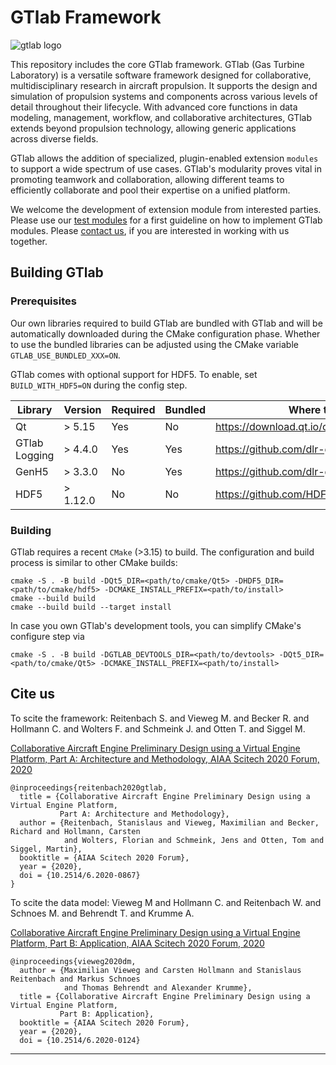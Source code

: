 <!--
SPDX-FileCopyrightText: 2023 German Aerospace Center (DLR)

SPDX-License-Identifier: MPL-2.0+
-->

# GTlab Framework

![gtlab logo](src/resources/pixmaps/gt-logo.png)

This repository includes the core GTlab framework. GTlab (Gas Turbine Laboratory) is a versatile
software framework designed for collaborative, multidisciplinary research in aircraft propulsion.
It supports the design and simulation of propulsion systems and components across various levels
of detail throughout their lifecycle. With advanced core functions in data modeling, management,
workflow, and collaborative architectures, GTlab extends beyond propulsion technology,
allowing  generic applications across diverse fields.

GTlab allows the addition of specialized, plugin-enabled extension `modules` to support a wide
spectrum of use cases. GTlab's modularity proves vital in promoting teamwork and collaboration,
allowing different teams to efficiently collaborate and pool their expertise on a unified platform.  

We welcome the development of extension module from interested parties.
Please use our [test modules](tests/modules) for a first guideline on how to implement GTlab modules.
Please [contact us](https://www.dlr.de/at/de/desktopdefault.aspx/tabid-1500/mailcontact-29012/),
if you are interested in working with us together.

## Building GTlab

### Prerequisites

Our own libraries required to build GTlab are bundled with GTlab and will be automatically
downloaded during the CMake configuration phase. Whether to use the bundled libraries can be
adjusted using the CMake variable `GTLAB_USE_BUNDLED_XXX=ON`.

GTlab comes with optional support for HDF5. To enable, set `BUILD_WITH_HDF5=ON` during the config step.

| Library       | Version  | Required | Bundled | Where to get                                 |
| ------------- | -------- | -------- | ------- | -------------------------------------------- |
| Qt            | > 5.15   | Yes      | No      | https://download.qt.io/official_releases/qt/ |
| GTlab Logging | > 4.4.0  | Yes      | Yes     | https://github.com/dlr-gtlab/gt-logging      |
| GenH5         | > 3.3.0  | No       | Yes     | https://github.com/dlr-gtlab/genh5           |
| HDF5          | > 1.12.0 | No       | No      | https://github.com/HDFGroup/hdf5/releases    |

### Building

GTlab requires a recent `CMake` (>3.15) to build. The configuration and build process is
similar to other CMake builds:

```
cmake -S . -B build -DQt5_DIR=<path/to/cmake/Qt5> -DHDF5_DIR=<path/to/cmake/hdf5> -DCMAKE_INSTALL_PREFIX=<path/to/install>
cmake --build build
cmake --build build --target install
```

In case you own GTlab's development tools, you can simplify CMake's configure step via

```
cmake -S . -B build -DGTLAB_DEVTOOLS_DIR=<path/to/devtools> -DQt5_DIR=<path/to/cmake/Qt5> -DCMAKE_INSTALL_PREFIX=<path/to/install>
```

## Cite us
To scite the framework: Reitenbach S. and Vieweg  M. and Becker R. and Hollmann C. and Wolters F. and Schmeink J. and Otten T. and Siggel M.

[Collaborative Aircraft Engine Preliminary Design using a Virtual Engine Platform, Part A: Architecture and Methodology, AIAA Scitech 2020 Forum, 2020](https://arc.aiaa.org/doi/10.2514/6.2020-0867)

```
@inproceedings{reitenbach2020gtlab,
  title = {Collaborative Aircraft Engine Preliminary Design using a Virtual Engine Platform,
           Part A: Architecture and Methodology},
  author = {Reitenbach, Stanislaus and Vieweg, Maximilian and Becker, Richard and Hollmann, Carsten
            and Wolters, Florian and Schmeink, Jens and Otten, Tom and Siggel, Martin},
  booktitle = {AIAA Scitech 2020 Forum},
  year = {2020},
  doi = {10.2514/6.2020-0867}
}
```

To scite the data model: Vieweg M and Hollmann C. and Reitenbach W. and Schnoes M. and Behrendt T. and Krumme A.

[Collaborative Aircraft Engine Preliminary Design using a Virtual Engine Platform, Part B: Application, AIAA Scitech 2020 Forum, 2020](https://arc.aiaa.org/doi/10.2514/6.2020-0124)

```
@inproceedings{vieweg2020dm,
  author = {Maximilian Vieweg and Carsten Hollmann and Stanislaus Reitenbach and Markus Schnoes
            and Thomas Behrendt and Alexander Krumme},
  title = {Collaborative Aircraft Engine Preliminary Design using a Virtual Engine Platform,
           Part B: Application},
  booktitle = {AIAA Scitech 2020 Forum},
  year = {2020},
  doi = {10.2514/6.2020-0124}
```

--------
